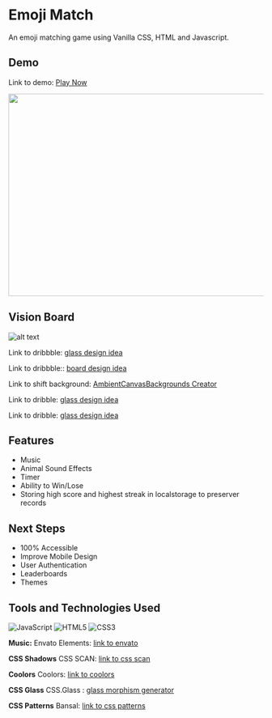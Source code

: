 
# Emoji Match

An emoji matching game using Vanilla CSS, HTML and Javascript.





## Demo

Link to demo: [Play Now](https://miguelcoria94.github.io/concentration-game/)

<div id="header" align="center">

  <img src="https://i.imgur.com/y2SPx4E.jpg](https://i.ibb.co/hC4PmZ1/Screenshot-2024-03-13-at-3-34-44-PM.png](https://i.ibb.co/NpHNdNg/Screenshot-2024-03-21-at-11-24-32-PM.png" width="800" height="400">

</div>

## Vision Board
![alt text](https://i.ibb.co/r71BkH5/Screenshot-2024-03-13-at-3-25-29-PM.png)

Link to dribbble: [glass design idea](https://dribbble.com/shots/17523579-Wordle-ART-Version)

Link to dribbble:: [board design idea](https://dribbble.com/shots/17320068-Wordle-Game)

Link to shift background: [AmbientCanvasBackgrounds Creator](https://tympanus.net/Development/AmbientCanvasBackgrounds/index3.html)

Link to dribble: [glass design idea](https://dribbble.com/shots/18593952-Wordie-app)

Link to dribble: [glass design idea](https://dribbble.com/shots/23007404-Glass-morphism-UI)


## Features

- Music
- Animal Sound Effects
- Timer
- Ability to Win/Lose 
- Storing high score and highest streak in localstorage to preserver records

## Next Steps

- 100% Accessible
- Improve Mobile Design
- User Authentication
- Leaderboards
- Themes


## Tools and Technologies Used


  ![JavaScript](https://img.shields.io/badge/-JavaScript-05122A?style=flat&logo=javascript)
  ![HTML5](https://img.shields.io/badge/-HTML5-05122A?style=flat&logo=html5)
  ![CSS3](https://img.shields.io/badge/-CSS-05122A?style=flat&logo=css3)

**Music:** Envato Elements: [link to envato](https://elements.envato.com/)

**CSS Shadows** CSS SCAN: [link to css scan](https://getcssscan.com/css-box-shadow-examples) 

**Coolors** Coolors: [link to coolors](https://coolors.co/palettes/trending) 

**CSS Glass** CSS.Glass : [glass morphism generator](https://css.glass/) 

**CSS Patterns** Bansal: [link to css patterns](https://bansal.io/pattern-css#font) 


